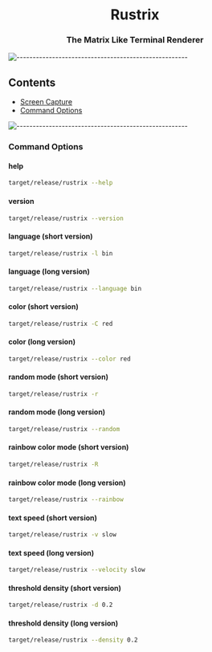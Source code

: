 <h1 align="center">Rustrix</h1>

<h3 align="center">The Matrix Like Terminal Renderer</h3>

![-----------------------------------------------------](https://raw.githubusercontent.com/andreasbm/readme/master/assets/lines/rainbow.png)

## Contents
- [Screen Capture](#screen-capture)
- [Command Options](#command-options)

![-----------------------------------------------------](https://raw.githubusercontent.com/andreasbm/readme/master/assets/lines/rainbow.png)

### Command Options

#### help

```bash
target/release/rustrix --help
```

#### version

```bash
target/release/rustrix --version
```

#### language (short version)

```bash
target/release/rustrix -l bin
```

#### language (long version)

```bash
target/release/rustrix --language bin
```

#### color (short version)

```bash
target/release/rustrix -C red
```

#### color (long version)

```bash
target/release/rustrix --color red
```

#### random mode (short version)

```bash
target/release/rustrix -r
```

#### random mode (long version)

```bash
target/release/rustrix --random
```

#### rainbow color mode (short version)

```bash
target/release/rustrix -R
```

#### rainbow color mode (long version)

```bash
target/release/rustrix --rainbow
```

#### text speed (short version)

```bash
target/release/rustrix -v slow
```

#### text speed (long version)

```bash
target/release/rustrix --velocity slow
```

#### threshold density (short version)

```bash
target/release/rustrix -d 0.2
```

#### threshold density (long version)

```bash
target/release/rustrix --density 0.2
```
